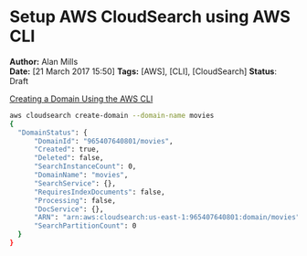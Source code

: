 Setup AWS CloudSearch using AWS CLI
===================================
**Author:** Alan Mills  
**Date:** [21 March 2017 15:50]
**Tags:** [AWS], [CLI], [CloudSearch]
**Status**: Draft

[Creating a Domain Using the AWS CLI](http://docs.aws.amazon.com/cloudsearch/latest/developerguide/creating-domains.html#create-domain-clt)

``` bash
aws cloudsearch create-domain --domain-name movies
{
  "DomainStatus": {
      "DomainId": "965407640801/movies", 
      "Created": true, 
      "Deleted": false, 
      "SearchInstanceCount": 0, 
      "DomainName": "movies", 
      "SearchService": {}, 
      "RequiresIndexDocuments": false, 
      "Processing": false, 
      "DocService": {}, 
      "ARN": "arn:aws:cloudsearch:us-east-1:965407640801:domain/movies", 
      "SearchPartitionCount": 0
  }
}
```